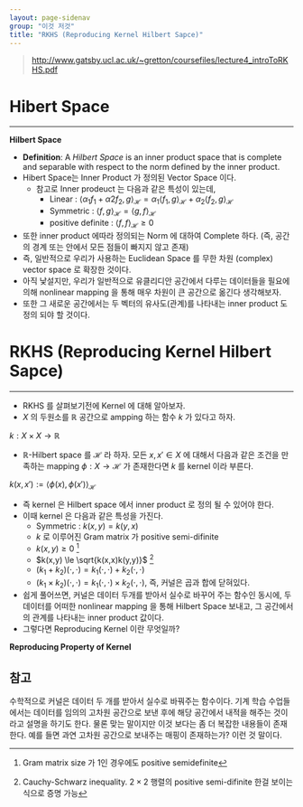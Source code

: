 ```yaml
---
layout: page-sidenav
group: "이것 저것"
title: "RKHS (Reproducing Kernel Hilbert Sapce)"
---
```


> http://www.gatsby.ucl.ac.uk/~gretton/coursefiles/lecture4_introToRKHS.pdf

# Hibert Space
--------------

**Hilbert Space**
- **Definition**: A *Hilbert Space* is an inner product space that is complete and separable with respect to the
norm defined by the inner product.
- Hibert Space는 Inner Product 가 정의된 Vector Space 이다.
	- 참고로 Inner prodeuct 는 다음과 같은 특성이 있는데,
		- Linear : $\langle\alpha_1 f_1 + \alpha2 f_2, g\rangle_\mathcal{H} = \alpha_1\langle f_1 , g\rangle_\mathcal{H} + \alpha_2\langle f_2, g\rangle_\mathcal{H}$
		- Symmetric : $\langle f, g\rangle_\mathcal{H} = \langle g, f\rangle_\mathcal{H}$
		- positive definite : $\langle f, f\rangle_\mathcal{H} \ge 0$
- 또한 inner product 에따라 정의되는 Norm 에 대하여 Complete 하다. (즉, 공간의 경계 또는 안에서 모든 점들이 빠지지 않고 존재)
- 즉, 일반적으로 우리가 사용하는 Euclidean Space 를 무한 차원 (complex) vector space 로 확장한 것이다.
- 아직 낯설지만, 우리가 일반적으로 유클리디안 공간에서 다루는 데이터들을 필요에 의해 nonlinear mapping 을 통해 매우 차원이 큰 공간으로 옮긴다 생각해보자.
- 또한 그 새로운 공간에서는 두 벡터의 유사도(관계)를 나타내는 inner product 도 정의 되야 할 것이다.

# RKHS (Reproducing Kernel Hilbert Sapce)
-----------------------------------------

- RKHS 를 살펴보기전에 Kernel 에 대해 알아보자.
- $X$ 의 두원소를 $\mathbb{R}$ 공간으로 ampping 하는 함수 $k$ 가 있다고 하자.

$k : X \times X \to \mathbb{R}$

- $\mathbb{R}$-Hilbert space 를 $\mathcal{H}$ 라 하자. 모든 $x,x' \in X$ 에 대해서 다음과 같은 조건을 만족하는 mapping $\phi: X \to \mathcal{H}$ 가 존재한다면 $k$ 를 kernel 이라 부른다.

$k(x,x') := \langle \phi(x),\phi(x')\rangle_{\mathcal{H}}$

- 즉 kernel 은 Hilbert space 에서 inner product 로 정의 될 수 있어야 한다.
- 이때 kernel 은 다음과 같은 특성을 가진다.
	- Symmetric : $k(x,y) = k(y,x)$
	- $k$ 로 이루어진 Gram matrix 가 positive semi-difinite
	- $k(x,y) \ge 0$ [^1]
	- $k(x,y) \le \sqrt{k(x,x)k(y,y)}$ [^2]
	- $(k_1+k_2)(\cdot,\cdot) = k_1(\cdot,\cdot)+k_2(\cdot,\cdot)$
	- $(k_1 \times k_2)(\cdot,\cdot) = k_1(\cdot,\cdot) \times k_2(\cdot,\cdot)$, 즉, 커널은 곱과 합에 닫혀있다.
- 쉽게 풀어쓰면, 커널은 데이터 두개를 받아서 실수로 바꾸어 주는 함수인 동시에, 두 데이터를 어떠한 nonlinear mapping 을 통해 Hilbert Space 보내고, 그 공간에서의 관계를 나타내는 inner product  값이다.
- 그렇다면 Reproducing Kernel 이란 무엇일까?

**Reproducing Property of Kernel**

참고
---

[^1]: Gram matrix size 가 1인 경우에도 positive semidefinite
[^2]: Cauchy-Schwarz inequality. $2 \times 2$ 행렬의 positive semi-difinite 한걸 보이는 식으로 증명 가능

 수학적으로 커널은 데이터 두 개를 받아서 실수로 바꿔주는 함수이다. 기계 학습 수업들에서는 데이터를 임의의 고차원 공간으로 보낸 후에 해당 공간에서 내적을 해주는 것이라고 설명을 하기도 한다. 물론 맞는 말이지만 이것 보다는 좀 더 복잡한 내용들이 존재한다. 예를 들면 과연 고차원 공간으로 보내주는 매핑이 존재하는가? 이런 것 말이다. 